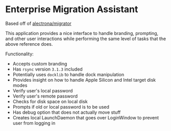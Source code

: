 # Enterprise Migration Assistant

Based off of [alectrona/migrator](https://github.com/alectrona/migrator)

This application provides a nice interface to handle branding, prompting, and other user interactions while performing the same level of tasks that the above reference does.

Functionality:
- Accepts custom branding
- Has `rsync` version `3.1.3` included
- Potentially uses `docklib` to handle dock manipulation
- Provides insight on how to handle Apple Silicon and Intel target disk modes
- Verify user's local password
- Verify user's remote password
- Checks for disk space on local disk
- Prompts if old or local password is to be used
- Has debug option that does not actually move stuff
- Creates local LaunchDaemon that goes over LoginWindow to prevent user from logging in
